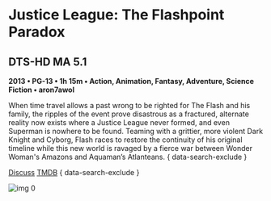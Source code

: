 # Justice League: The Flashpoint Paradox

## DTS-HD MA 5.1

**2013 • PG-13 • 1h 15m • Action, Animation, Fantasy, Adventure, Science Fiction • aron7awol**

When time travel allows a past wrong to be righted for The Flash and his family, the ripples of the event prove disastrous as a fractured, alternate reality now exists where a Justice League never formed, and even Superman is nowhere to be found. Teaming with a grittier, more violent Dark Knight and Cyborg, Flash races to restore the continuity of his original timeline while this new world is ravaged by a fierce war between Wonder Woman's Amazons and Aquaman’s Atlanteans.
{ data-search-exclude }

[Discuss](https://www.avsforum.com/threads/bass-eq-for-filtered-movies.2995212/post-56951310)  [TMDB](https://www.themoviedb.org/movie/183011)
{ data-search-exclude }

![img 0](https://i.imgur.com/xUTHznc.jpg)

